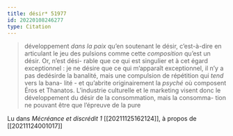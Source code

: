 ```yaml
---
title: désir* 51977
id: 20220108246277
type: Citation
---
```


> développement *dans la paix* qu’en soutenant le désir, c’est-à-dire en articulant le jeu des pulsions comme cette *composition* qu’est un désir. Or, n’est dési- rable que ce qui est singulier et à cet égard exceptionnel : je ne désire que ce qui m’apparaît exceptionnel, il n’y a pas dedésirde la banalité, mais une compulsion de répétition qui *tend* vers la bana- lité - et qu’abrite originairement la *psyché* où composent Éros et Thanatos. L’industrie culturelle et le marketing visent donc le développement du désir de la consommation, mais la consomma- tion ne pouvant être que l’épreuve de la pure

Lu dans *Mécréance et discrédit 1* [[20211125162124]], à propos de [[20211124001017]]